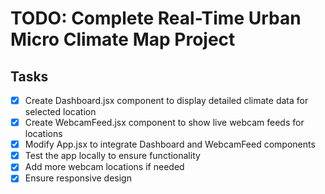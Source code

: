 # TODO: Complete Real-Time Urban Micro Climate Map Project

## Tasks
- [x] Create Dashboard.jsx component to display detailed climate data for selected location
- [x] Create WebcamFeed.jsx component to show live webcam feeds for locations
- [x] Modify App.jsx to integrate Dashboard and WebcamFeed components
- [x] Test the app locally to ensure functionality
- [x] Add more webcam locations if needed
- [x] Ensure responsive design
